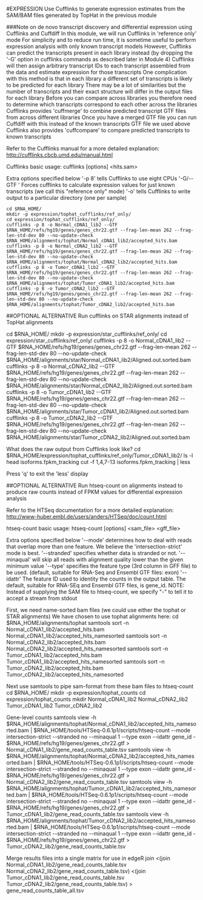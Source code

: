 #EXPRESSION
Use Cufflinks to generate expression estimates from the SAM/BAM files generated by TopHat in the previous module
	
###Note on de novo transcript discovery and differential expression using Cufflinks and Cuffdiff
In this module, we will run Cufflinks in 'reference only' mode
For simplicity and to reduce run time, it is sometime useful to perform expression analysis with only known transcript models
However, Cufflinks can predict the transcripts present in each library instead (by dropping the '-G' option in cufflinks commands as described later in Module 4)
Cufflinks will then assign arbitrary transcript IDs to each transcript assembled from the data and estimate expression for those transcripts
One complication with this method is that in each library a different set of transcripts is likely to be predicted for each library
There may be a lot of similarities but the number of transcripts and their exact structure will differ in the output files for each library
Before you can compare across libraries you therefore need to determine which transcripts correspond to each other across the libraries
Cufflinks provides 'cuffmerge' to combine predicted transcript GTF files from across different libraries
Once you have a merged GTF file you can run Cuffdiff with this instead of the known transcripts GTF file we used above
Cufflinks also provides 'cuffcompare' to compare predicted transcripts to known transcripts
	
Refer to the Cufflinks manual for a more detailed explanation:
http://cufflinks.cbcb.umd.edu/manual.html
	
Cufflinks basic usage:
cufflinks [options] <hits.sam>
	
Extra options specified below
'-p 8' tells Cufflinks to use eight CPUs
'-G/--GTF <known transcripts file>' Forces cufflinks to calculate expression values for just known transcripts (we call this "reference only" mode)
'-o' tells Cufflinks to write output to a particular directory (one per sample)
	
	cd $RNA_HOME/
	mkdir -p expression/tophat_cufflinks/ref_only/
	cd expression/tophat_cufflinks/ref_only/
	cufflinks -p 8 -o Normal_cDNA1_lib2 --GTF $RNA_HOME/refs/hg19/genes/genes_chr22.gtf --frag-len-mean 262 --frag-len-std-dev 80 --no-update-check $RNA_HOME/alignments/tophat/Normal_cDNA1_lib2/accepted_hits.bam
	cufflinks -p 8 -o Normal_cDNA2_lib2 --GTF $RNA_HOME/refs/hg19/genes/genes_chr22.gtf --frag-len-mean 262 --frag-len-std-dev 80 --no-update-check $RNA_HOME/alignments/tophat/Normal_cDNA2_lib2/accepted_hits.bam
	cufflinks -p 8 -o Tumor_cDNA1_lib2 --GTF $RNA_HOME/refs/hg19/genes/genes_chr22.gtf --frag-len-mean 262 --frag-len-std-dev 80 --no-update-check $RNA_HOME/alignments/tophat/Tumor_cDNA1_lib2/accepted_hits.bam
	cufflinks -p 8 -o Tumor_cDNA2_lib2 --GTF $RNA_HOME/refs/hg19/genes/genes_chr22.gtf --frag-len-mean 262 --frag-len-std-dev 80 --no-update-check $RNA_HOME/alignments/tophat/Tumor_cDNA2_lib2/accepted_hits.bam
	
##OPTIONAL ALTERNATIVE
Run cufflinks on STAR alignments instead of TopHat alignments

  cd $RNA_HOME/
	mkdir -p expression/star_cufflinks/ref_only/
	cd expression/star_cufflinks/ref_only/
	cufflinks -p 8 -o Normal_cDNA1_lib2 --GTF $RNA_HOME/refs/hg19/genes/genes_chr22.gtf --frag-len-mean 262 --frag-len-std-dev 80 --no-update-check $RNA_HOME/alignments/star/Normal_cDNA1_lib2/Aligned.out.sorted.bam
	cufflinks -p 8 -o Normal_cDNA2_lib2 --GTF $RNA_HOME/refs/hg19/genes/genes_chr22.gtf --frag-len-mean 262 --frag-len-std-dev 80 --no-update-check $RNA_HOME/alignments/star/Normal_cDNA2_lib2/Aligned.out.sorted.bam
	cufflinks -p 8 -o Tumor_cDNA1_lib2 --GTF $RNA_HOME/refs/hg19/genes/genes_chr22.gtf --frag-len-mean 262 --frag-len-std-dev 80 --no-update-check $RNA_HOME/alignments/star/Tumor_cDNA1_lib2/Aligned.out.sorted.bam
	cufflinks -p 8 -o Tumor_cDNA2_lib2 --GTF $RNA_HOME/refs/hg19/genes/genes_chr22.gtf --frag-len-mean 262 --frag-len-std-dev 80 --no-update-check $RNA_HOME/alignments/star/Tumor_cDNA2_lib2/Aligned.out.sorted.bam
	
What does the raw output from Cufflinks look like?
	cd $RNA_HOME/expression/tophat_cufflinks/ref_only/Tumor_cDNA1_lib2/
	ls -l 
	head isoforms.fpkm_tracking
	cut -f 1,4,7-13 isoforms.fpkm_tracking | less

Press 'q' to exit the 'less' display
	
##OPTIONAL ALTERNATIVE
Run htseq-count on alignments instead to produce raw counts instead of FPKM values for differential expression analysis
	
Refer to the HTSeq documentation for a more detailed explanation:
http://www-huber.embl.de/users/anders/HTSeq/doc/count.html
	
 htseq-count basic usage:
 htseq-count [options] <sam_file> <gff_file>
	
Extra options specified below
 '--mode' determines how to deal with reads that overlap more than one feature. We believe the 'intersection-strict' mode is best.
 '--stranded' specifies whether data is stranded or not. 
 '--minaqual' will skip all reads with alignment quality lower than the given minimum value
 '--type' specifies the feature type (3rd column in GFF file) to be used. (default, suitable for RNA-Seq and Ensembl GTF files: exon)
 '--idattr' The feature ID used to identity the counts in the output table. The default, suitable for RNA-SEq and Ensembl GTF files, is gene_id.
 NOTE: Instead of supplying the SAM file to htseq-count, we specify "-" to tell it to accept a stream from stdout
	
First, we need name-sorted bam files (we could use either the tophat or STAR alignments)
We have chosen to use tophat alignments here:
	cd $RNA_HOME/alignments/tophat
	samtools sort -n Normal_cDNA1_lib2/accepted_hits.bam Normal_cDNA1_lib2/accepted_hits_namesorted
	samtools sort -n Normal_cDNA2_lib2/accepted_hits.bam Normal_cDNA2_lib2/accepted_hits_namesorted
	samtools sort -n Tumor_cDNA1_lib2/accepted_hits.bam Tumor_cDNA1_lib2/accepted_hits_namesorted
	samtools sort -n Tumor_cDNA2_lib2/accepted_hits.bam Tumor_cDNA2_lib2/accepted_hits_namesorted
	
Next use samtools to pipe sam-format from these bam files to htseq-count
	cd $RNA_HOME/
	mkdir -p expression/tophat_counts
	cd expression/tophat_counts
	mkdir Normal_cDNA1_lib2 Normal_cDNA2_lib2 Tumor_cDNA1_lib2 Tumor_cDNA2_lib2
	
Gene-level counts
	samtools view -h $RNA_HOME/alignments/tophat/Normal_cDNA1_lib2/accepted_hits_namesorted.bam | $RNA_HOME/tools/HTSeq-0.6.1p1/scripts/htseq-count --mode intersection-strict --stranded no --minaqual 1 --type exon --idattr gene_id - $RNA_HOME/refs/hg19/genes/genes_chr22.gtf > Normal_cDNA1_lib2/gene_read_counts_table.tsv 
	samtools view -h $RNA_HOME/alignments/tophat/Normal_cDNA2_lib2/accepted_hits_namesorted.bam | $RNA_HOME/tools/HTSeq-0.6.1p1/scripts/htseq-count --mode intersection-strict --stranded no --minaqual 1 --type exon --idattr gene_id - $RNA_HOME/refs/hg19/genes/genes_chr22.gtf > Normal_cDNA2_lib2/gene_read_counts_table.tsv 
	samtools view -h $RNA_HOME/alignments/tophat/Tumor_cDNA1_lib2/accepted_hits_namesorted.bam | $RNA_HOME/tools/HTSeq-0.6.1p1/scripts/htseq-count --mode intersection-strict --stranded no --minaqual 1 --type exon --idattr gene_id - $RNA_HOME/refs/hg19/genes/genes_chr22.gtf > Tumor_cDNA1_lib2/gene_read_counts_table.tsv 
	samtools view -h $RNA_HOME/alignments/tophat/Tumor_cDNA2_lib2/accepted_hits_namesorted.bam | $RNA_HOME/tools/HTSeq-0.6.1p1/scripts/htseq-count --mode intersection-strict --stranded no --minaqual 1 --type exon --idattr gene_id - $RNA_HOME/refs/hg19/genes/genes_chr22.gtf > Tumor_cDNA2_lib2/gene_read_counts_table.tsv 
	
Merge results files into a single matrix for use in edgeR
	join <(join Normal_cDNA1_lib2/gene_read_counts_table.tsv Normal_cDNA2_lib2/gene_read_counts_table.tsv) <(join Tumor_cDNA1_lib2/gene_read_counts_table.tsv Tumor_cDNA2_lib2/gene_read_counts_table.tsv) > gene_read_counts_table_all.tsv
